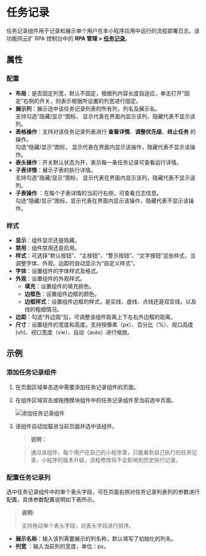 # 任务记录

任务记录组件用于记录和展示单个用户在本小程序应用中运行的流程部署日志，该功能同云扩 RPA 控制台中的 **RPA 管理 > [任务记录](../../../../../Console/job/manageJob.md)**。

## 属性

### 配置

- **布局**：是否固定列宽，默认不固定，根据列内容长度自适应，单击打开“固定”右侧的开关，则表示根据所设置的列宽进行固定。
- **展示列**：展示选中该任务记录列表的所有列，列名及展示名。</br> 支持勾选”隐藏/显示“图标， 显示代表在界面内显示该列，隐藏代表不显示该列。
- **表格操作**：支持对该任务记录列表进行 **查看详情**、**调整优先级**、**终止任务** 的操作。</br> 勾选“隐藏/显示”图标， 显示代表在界面内显示该操作，隐藏代表不显示该操作。
- **表头操作**：开关默认状态为开，表示每一条任务记录可查看运行详情。
- **子表详情**：展示子表的执行详情。</br> 支持勾选”隐藏/显示“图标， 显示代表在界面内显示该列，隐藏代表不显示该列。
- **子表操作** ：在每个子表详情的当前行右侧，可查看日志信息。</br> 勾选“隐藏/显示”图标，显示代表在界面内显示该操作，隐藏代表不显示该操作。

### 样式

- **显示**：组件显示还是隐藏。
- **禁用**：组件禁用还是启用。
- **样式**：可选择“默认按钮”、“主按钮”、“警示按钮”、“文字按钮”这些样式，当调整字体、外观、边距时自动显示为“自定义样式”。
- **字体**：设置组件的字体样式及格式。
- **外观**：设置组件的外观样式。
  - **填充**：设置组件的填充颜色。
  - **边框色**：设置组件边框的颜色。
  - **边框样式**：设置组件边框的样式，是实线、虚线、点线还是双实线，以及线的粗细情况。
- **边距**：勾选“外边距”后，可调整该组件距离上下左右外边框的距离。
- **尺寸**：设置组件的宽度和高度。支持按像素（px）、百分比（%）、视口高度(vh)、视口宽度（vw）、自动（auto）进行缩放。

## 示例

### 添加任务记录组件

1. 在页面区域单击选中需要添加任务记录组件的页面。
2. 在组件区域双击或拖拽模块组件中的任务记录组件至当前选中页面。

   ![添加任务记录组件](https://docimages.blob.core.chinacloudapi.cn/images/Kris/AppsV2/addtasklog20201208.png)

3. 该组件自动加载进当前页面并选中该组件。

    > **说明：**
    >
    > 通过该组件，每个用户在自己的小程序里，只能看到自己执行的任务记录，小程序的版本升级，流程修改将不会影响到历史执行记录。

### 配置任务记录列

选中任务记录组件中的单个表头字段，可在页面右侧对任务记录列表列的参数进行配置，具体参数配置说明如下表所示。
> **说明:**
>
> 支持拖动单个表头字段，对表头字段进行排序。

- **展示名称**：输入该列需要展示的列名称，默认填写了初始化的列名。
- **列宽** ：输入当前列的宽度，单位：px。
